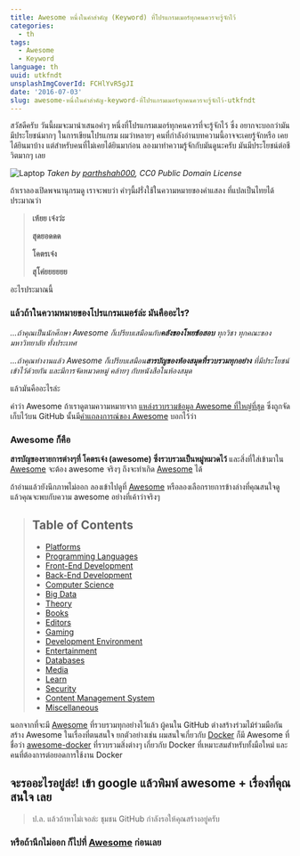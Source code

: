 ```yaml
---
title: Awesome หนึ่งในคำสำคัญ (Keyword) ที่โปรแกรมเมอร์ทุกคนควรจะรู้จักไว้
categories:
  - th
tags:
  - Awesome
  - Keyword
language: th
uuid: utkfndt
unsplashImgCoverId: FCHlYvR5gJI
date: '2016-07-03'
slug: awesome-หนึ่งในคำสำคัญ-keyword-ที่โปรแกรมเมอร์ทุกคนควรจะรู้จักไว้-utkfndt
---
```


สวัสดีครับ วันนี้ผมจะมานำเสนอคำๆ หนึ่งที่โปรแกรมเมอร์ทุกคนควรที่จะรู้จักไว้ ซึ่ง อยากจะบอกว่ามันมีประโยชน์มากๆ ในการเขียนโปรแกรม ผมว่าหลายๆ คนที่กำลังอ่านบทความนี้อาจจะเคยรู้จักหรือ เคยได้ยินมาบ้าง แต่สำหรับคนที่ไม่เคยได้ยินมาก่อน ลองมาทำความรู้จักกับมันดูนะครับ มันมีประโยชน์ต่อชีวิตมากๆ เลย

![Laptop](https://upic.me/i/6r/laptop-1035345_640.jpg)
_Taken by [parthshah000](https://pixabay.com/en/users/parthshah000-628805/), CC0 Public Domain License_

ถ้าเราลองเปิดพจนานุกรมดู เราจะพบว่า คำๆนี้ฝรั่งใช้ในความหมายของคำแสลง ที่แปลเป็นไทยได้ประมาณว่า

> **เห้ยย เจ๋งว่ะ**
>
> **สุดยอดดด**
>
> **โคตรเจ๋ง**
>
> **สุโค่ยยยยยย**

อะไรประมาณนี้

### แล้วถ้าในความหมายของโปรแกรมเมอร์ล่ะ มันคืออะไร?

_...ถ้าคุณเป็นนักศึกษา Awesome ก็เปรียบเสมือนกับ**คลังของโพยข้อสอบ** ทุกวิชา ทุกคณะของมหาวิทยาลัย ทั้งประเทศ_

_...ถ้าคุณทำงานแล้ว Awesome ก็เปรียบเสมือน**สารบัญของห้องสมุดที่รวบรวมทุกอย่าง** ที่มีประโยชน์เข้าไว้ด้วยกัน และมีการจัดหมวดหมู่ คล้ายๆ กับหนังสือในห้องสมุด_

แล้วมันคืออะไรล่ะ

คำว่า Awesome ถ้าเราดูตามความหมายจาก [แหล่งรวบรวมข้อมูล Awesome ที่ใหญ่ที่สุด](https://github.com/sindresorhus/awesome) ซึ่งถูกจัดเก็บไว้บน GitHub นั้นมี[คำแถลงการณ์ของ Awesome](https://github.com/sindresorhus/awesome/blob/master/awesome.md) บอกไว้ว่า

### Awesome ก็คือ
**สารบัญของรายการต่างๆที่ โคตรเจ๋ง (awesome) ซึ่งรวบรวมเป็นหมู่หมวดไว้** และสิ่งที่ใส่เข้ามาใน [Awesome] จะต้อง awesome จริงๆ ถึงจะทำเกิด [Awesome] ได้

ถ้าอ่านแล้วยังนึกภาพไม่ออก ลองเข้าไปดูที่ [Awesome] หรือลองเลือกรายการข้างล่างที่คุณสนใจดู แล้วคุณจะพบกับความ awesome อย่างที่เค้าว่าจริงๆ

> ## Table of Contents
> -  [Platforms](https://github.com/sindresorhus/awesome#platforms)
> -  [Programming Languages](https://github.com/sindresorhus/awesome#programming-languages)
> -  [Front-End Development](https://github.com/sindresorhus/awesome#front-end-development)
> -  [Back-End Development](https://github.com/sindresorhus/awesome#back-end-development)
> -  [Computer Science](https://github.com/sindresorhus/awesome#computer-science)
> -  [Big Data](https://github.com/sindresorhus/awesome#big-data)
> -  [Theory](https://github.com/sindresorhus/awesome#theory)
> -  [Books](https://github.com/sindresorhus/awesome#books)
> -  [Editors](https://github.com/sindresorhus/awesome#editors)
> -  [Gaming](https://github.com/sindresorhus/awesome#gaming)
> -  [Development Environment](https://github.com/sindresorhus/awesome#development-environment)
> -  [Entertainment](https://github.com/sindresorhus/awesome#entertainment)
> -  [Databases](https://github.com/sindresorhus/awesome#databases)
> -  [Media](https://github.com/sindresorhus/awesome#media)
> -  [Learn](https://github.com/sindresorhus/awesome#learn)
> -  [Security](https://github.com/sindresorhus/awesome#security)
> -  [Content Management System](https://github.com/sindresorhus/awesome#content-management-system)
> -  [Miscellaneous](https://github.com/sindresorhus/awesome#miscellaneous)

นอกจากที่จะมี [Awesome] ที่รวบรวมทุกอย่างไว้แล้ว ผู้คนใน GitHub ต่างสร้างร่วมไม้ร่วมมือกันสร้าง Awesome ในเรื่องที่ตนสนใจ ยกตัวอย่างเช่น ผมสนใจเกี่ยวกับ [Docker](https://www.docker.com/) ก็มี Awesome ที่ชื่อว่า [awesome-docker](https://github.com/veggiemonk/awesome-docker) ที่รวบรวมสิ่งต่างๆ เกี่ยวกับ Docker ที่เหมาะสมสำหรับทั้งมือใหม่ และคนที่ต้องการต่อยอดการใช้งาน Docker

## จะรออะไรอยู่ล่ะ! เข้า google แล้วพิมพ์ awesome + เรื่องที่คุณสนใจ เลย

> ป.ล. แล้วถ้าหาไม่เจอล่ะ ชุมชน GitHub กำลังรอให้คุณสร้างอยู่ครับ

### หรือถ้านึกไม่ออก ก็ไปที่ [Awesome] ก่อนเลย

[Awesome]: https://github.com/sindresorhus/awesome
